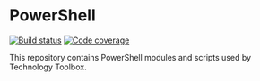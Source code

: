 # PowerShell

[![Build status](https://ci.appveyor.com/api/projects/status/4ad12t8yc7ws3e72?svg=true)](https://ci.appveyor.com/project/Technology-Toolbox/powershell)
[![Code coverage](https://codecov.io/gh/technology-toolbox/PowerShell/branch/master/graph/badge.svg)](https://codecov.io/gh/technology-toolbox/PowerShell/branch/master)

This repository contains PowerShell modules and scripts used by Technology Toolbox.
